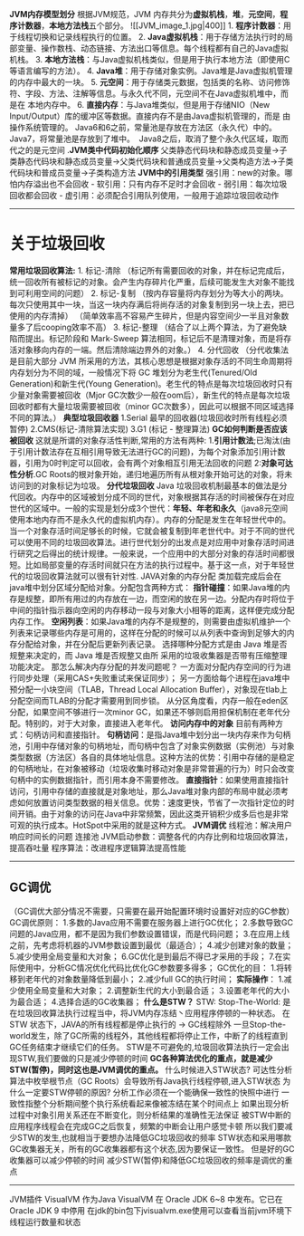 **JVM内存模型划分**
	根据JVM规范，JVM 内存共分为**虚拟机栈**，**堆**，**元空间**，**程序计数器**，**本地方法栈**五个部分。
	![[JVM_image_1.jpg|400]]
	1.  **程序计数器**：用于线程切换和记录线程执行的位置。
	2.  **Java虚拟机栈**：用于存储方法执行时的局部变量、操作数栈、动态链接、方法出口等信息。每个线程都有自己的Java虚拟机栈。
	3.  **本地方法栈**：与Java虚拟机栈类似，但是用于执行本地方法（即使用C等语言编写的方法）。
	4.  **Java堆**：用于存储对象实例。Java堆是Java虚拟机管理的内存中最大的一块。
	5.  **元空间**：用于存储类元数据，包括类的名称、访问修饰符、字段、方法、注解等信息。与永久代不同，元空间不在Java虚拟机堆中，而是在  本地内存中。
	6.  **直接内存**：与Java堆类似，但是用于存储NIO（New Input/Output）库的缓冲区等数据。直接内存不是由Java虚拟机管理的，而是   由操作系统管理的。
	Java6和6之前，常量池是存放在方法区（永久代）中的。 
	Java7，将常量池是存放到了堆中。 
	Java8之后，取消了整个永久代区域，取而代之的是元空间
.**JVM类中代码初始化顺序**
	父类静态代码块和静态成员变量->子类静态代码块和静态成员变量->父类代码块和普通成员变量->父类构造方法->子类代码块和普成员变量->子类构造方法
**JVM中的引用类型**
	强引用：new的对象。哪怕内存溢出也不会回收
	-
	软引用：只有内存不足时才会回收
	-
	弱引用：每次垃圾回收都会回收
	-
	虚引用：必须配合引用队列使用，一般用于追踪垃圾回收动作

---
# **关于垃圾回收**
**常用垃圾回收算法:**
	1. 标记-清除 （标记所有需要回收的对象，并在标记完成后，统一回收所有被标记的对象。会产生内存碎片化严重，后续可能发生大对象不能找到可利用空间的问题）
	2. 标记-复制 （按内存容量将内存划分为等大小的两块。每次只使用其中一块，当这一块内存满后将尚存活的对象复制到另一块上去，把已使用的内存清掉）
	（简单效率高不容易产生碎片，但是内容空间少一半且对象数量多了后cooping效率不高）
	3. 标记-整理 （结合了以上两个算法，为了避免缺陷而提出。标记阶段和 Mark-Sweep 算法相同，标记后不是清理对象，而是将存活对象移向内存的一端。然后清除端边界外的对象。）
	4. 分代回收 （分代收集法是目前大部分 JVM 所采用的方法，其核心思想是根据对象存活的不同生命周期将内存划分为不同的域，一般情况下将 GC 堆划分为老生代(Tenured/Old Generation)和新生代(Young Generation)。老生代的特点是每次垃圾回收时只有少量对象需要被回收（Mjor GC次数少一般在oom后），新生代的特点是每次垃圾回收时都有大量垃圾需要被回收（minor GC次数多），因此可以根据不同区域选择不同的算法。）
**典型垃圾回收器**
	1.Serial 最早的回收器(垃圾回收时所有线程必须暂停)
	2.CMS(标记-清除算法实现)
	3.G1 (标记 - 整理算法)
**GC如何判断是否应该被回收**
	这就是所谓的对象存活性判断,常用的方法有两种:
	1.**引用计数法**;已淘汰(由于引用计数法存在互相引用导致无法进行GC的问题)，为每个对象添加引用计数器，引用为0时判定可以回收，会有两个对象相互引用无法回收的问题
	2:**对象可达性分析**.GC Roots的根对象开始，递归地遍历所有从根对象开始可达的对象，将未访问到的对象标记为垃圾。
**分代垃圾回收**
	Java 垃圾回收机制最基本的做法是分代回收。内存中的区域被划分成不同的世代，对象根据其存活的时间被保存在对应世代的区域中。一般的实现是划分成3个世代：**年轻、年老和永久**（java8元空间使用本地内存而不是永久代的虚拟机内存）。内存的分配是发生在年轻世代中的。当一个对象存活时间足够长的时候，它就会被复制到年老世代中。对于不同的世代可以使用不同的垃圾回收算法。进行世代划分的出发点是对应用中对象存活时间进行研究之后得出的统计规律。一般来说，一个应用中的大部分对象的存活时间都很短。比如局部变量的存活时间就只在方法的执行过程中。基于这一点，对于年轻世代的垃圾回收算法就可以很有针对性.
JAVA对象的内存分配
	类加载完成后会在java堆中划分区域分配给对象。分配包含两种方式：
	**指针碰撞**：如果Java堆的内存是规整，即所有用过的内存放在一边，而空闲的放在另一边。分配内存时将位于中间的指针指示器向空闲的内存移动一段与对象大小相等的距离，这样便完成分配内存工作。
	**空闲列表**：如果Java堆的内存不是规整的，则需要由虚拟机维护一个列表来记录哪些内存是可用的，这样在分配的时候可以从列表中查询到足够大的内存分配给对象，并在分配后更新列表记录。
	选择哪种分配方式是由 Java 堆是否规整来决定的，而 Java 堆是否规整又由所 采用的垃圾收集器是否带有压缩整理功能决定。
那怎么解决内存分配的并发问题呢？
	一方面对分配内存空间的行为进行同步处理（采用CAS+失败重试来保证同步）；
	另一方面给每个进程在java堆中预分配一小块空间（TLAB，Thread Local Allocation Buffer），对象现在tlab上分配空间而TLAB的分配才需要用到同步锁。
	从分区角度看，内存一般在eden区分配，如果空间不够进行一次minor GC，如果还不够则启用担保机制在老年代分配。特别的，对于大对象，直接进入老年代。
**访问内存中的对象**
	目前有两种方式：句柄访问和直接指针。
	**句柄访问**：是指Java堆中划分出一块内存来作为句柄池，引用中存储对象的句柄地址，而句柄中包含了对象实例数据（实例池）与对象类型数据（方法区）各自的具体地址信息。这种方法的优势：引用中存储的是稳定的句柄地址，在对象被移动（垃圾收集时移动对象是非常普遍的行为）时只会改变句柄中的实例数据指针，而引用本身不需要修改。
	**直接指针**：如果使用直接指针访问，引用中存储的直接就是对象地址，那么Java堆对象内部的布局中就必须考虑如何放置访问类型数据的相关信息。优势：速度更快，节省了一次指针定位的时间开销。由于对象的访问在Java中非常频繁，因此这类开销积少成多后也是非常可观的执行成本。HotSpot中采用的就是这种方式。
**JVM调优**
	线程池：解决用户响应时间长的问题
	连接池
	JVM启动参数：调整各代的内存比例和垃圾回收算法，提高吞吐量
	程序算法：改进程序逻辑算法提高性能

---
## **GC调优**
（GC调优大部分情况不需要，只需要在最开始配置环境时设置好对应的GC参数）
GC调优原则：
	1.多数的Java应用不需要在服务器上进行GC优化；
	2.多数导致GC问题的Java应用，都不是因为我们参数设置错误，而是代码问题；
	3.在应用上线之前，先考虑将机器的JVM参数设置到最优（最适合）；
	4.减少创建对象的数量；
	5.减少使用全局变量和大对象；
	6.GC优化是到最后不得已才采用的手段；
	7.在实际使用中，分析GC情况优化代码比优化GC参数要多得多；
GC优化的目：
	1.将转移到老年代的对象数量降低到最小；
	2.减少full GC的执行时间；
	**实际操作**：
	1.减少使用全局变量和大对象；
	2.调整新生代的大小到最合适；
	3.设置老年代的大小为最合适；
	4.选择合适的GC收集器；
**什么是STW？**
	STW: Stop-The-World: 是在垃圾回收算法执⾏过程当中，将JVM内存冻结丶应用程序停顿的⼀种状态。
	在STW 状态下，JAVA的所有线程都是停⽌执⾏的 -> GC线程除外
	一旦Stop-the-world发生，除了GC所需的线程外，其他线程都将停止工作，中断了的线程直到GC任务结束才继续它们的任务。
	STW是不可避免的,垃圾回收算法执⾏一定会出现STW,我们要做的只是减少停顿的时间
	**GC各种算法优化的重点，就是减少STW(暂停)，同时这也是JVM调优的重点。**
什么时候进入STW状态?
	可达性分析算法中枚举根节点（GC Roots）会导致所有Java执行线程停顿,进入STW状态
为什么一定要STW停顿的原因?
	分析工作必须在一个能确保一致性的快照中进行
	一致性指整个分析期间整个执行系统看起来像被冻结在某个时间点上
	如果出现分析过程中对象引用关系还在不断变化，则分析结果的准确性无法保证
	被STW中断的应用程序线程会在完成GC之后恢复，频繁的中断会让用户感觉卡顿
	所以我们要减少STW的发生,也就相当于要想办法降低GC垃圾回收的频率
	STW状态和采用哪款GC收集器无关，所有的GC收集器都有这个状态,因为要保证一致性。
	但是好的GC收集器可以减少停顿的时间
	减少STW(暂停)和降低GC垃圾回收的频率是调优的重点


---
JVM插件
	VisualVM 
		作为Java VisualVM 在 Oracle JDK 6~8 中发布。它已在 Oracle JDK 9 中停用
		在jdk的bin包下jvisualvm.exe使用可以查看当前jvm环境下线程运行数量和状态











